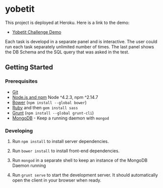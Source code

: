 # yobetit

This project is deployed at Heroku. Here is a link to the demo: 
- [Yobetit Challenge Demo](https://yobetit-challenge.herokuapp.com/)

Each task is developd in a separate panel and is interactive. The user could run each task separately unlimited number 
of times. The last panel shows the DB Schema and the SQL query that was asked in the test.

## Getting Started

### Prerequisites

- [Git](https://git-scm.com/)
- [Node.js and npm](nodejs.org) Node ^4.2.3, npm ^2.14.7
- [Bower](bower.io) (`npm install --global bower`)
- [Ruby](https://www.ruby-lang.org) and then `gem install sass`
- [Grunt](http://gruntjs.com/) (`npm install --global grunt-cli`)
- [MongoDB](https://www.mongodb.org/) - Keep a running daemon with `mongod`

### Developing

1. Run `npm install` to install server dependencies.

2. Run `bower install` to install front-end dependencies.

3. Run `mongod` in a separate shell to keep an instance of the MongoDB Daemon running

4. Run `grunt serve` to start the development server. It should automatically open the client in your browser when ready.

